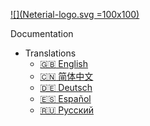 <!-- Logo -->
[![](Neterial-logo.svg =100x100)](/)

<!-- Title -->
Documentation

- Translations
  - [:uk: English](/)
  - [:cn: 简体中文](/zh-cn/)
  - [:de: Deutsch](/de-de/)
  - [:es: Español](/es/)
  - [:ru: Русский](/ru-ru/)
